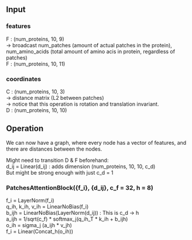## Input
### features
F : (num_proteins, 10, 9) <br>
-> broadcast num_patches (amount of actual patches in the protein), num_amino_acids (total amount of amino acis in protein, regardless of patches) <br>
F : (num_proteins, 10, 11)

### coordinates
C : (num_proteins, 10, 3) <br>
-> distance matrix (L2 between patches) <br>
-> notice that this operation is rotation and translation invariant. <br> 
D : (num_proteins, 10, 10)

## Operation
We can now have a graph, where every node has a vector of features, and there are distances between the nodes.

Might need to transition D & F beforehand: <br>
d_ij = Linear(d_ij) : adds dimension (num_proteins, 10, 10, c_d) <br>
But might be strong enough with just c_d = 1

### PatchesAttentionBlock({f_i}, {d_ij}, c_f = 32, h = 8)
f_i = LayerNorm(f_i) <br>
q_ih, k_ih, v_ih = LinearNoBias(f_i) <br>
b_ijh = LinearNoBias(LayerNorm(d_ij)) : This is c_d -> h <br> 
a_ijh = 1/sqrt(c_f) * softmax_j(q_ih_T * k_ih + b_ijh) <br>
o_ih = sigma_j (a_ijh * v_jh) <br>
f_i = Linear(Concat_h(o_ih))

